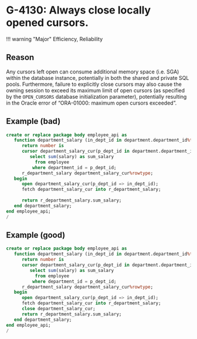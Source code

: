 # G-4130: Always close locally opened cursors.

!!! warning "Major"
    Efficiency, Reliability

## Reason

Any cursors left open can consume additional memory space (i.e. SGA) within the database instance, potentially in both the shared and private SQL pools. Furthermore, failure to explicitly close cursors may also cause the owning session to exceed its maximum limit of open cursors (as specified by the `OPEN_CURSORS` database initialization parameter), potentially resulting in the Oracle error of “ORA-01000: maximum open cursors exceeded”. 

## Example (bad)

```sql
create or replace package body employee_api as
   function department_salary (in_dept_id in department.department_id%type)
      return number is
      cursor department_salary_cur(p_dept_id in department.department_id%type) is 
         select sum(salary) as sum_salary
           from employee
          where department_id = p_dept_id;
      r_department_salary department_salary_cur%rowtype;
   begin
      open department_salary_cur(p_dept_id => in_dept_id);
      fetch department_salary_cur into r_department_salary;
      
      return r_department_salary.sum_salary;
   end department_salary;
end employee_api;
/
```

## Example (good)

```sql
create or replace package body employee_api as
   function department_salary (in_dept_id in department.department_id%type)
      return number is
      cursor department_salary_cur(p_dept_id in department.department_id%type) is 
         select sum(salary) as sum_salary
           from employee
          where department_id = p_dept_id;
      r_department_salary department_salary_cur%rowtype;
   begin
      open department_salary_cur(p_dept_id => in_dept_id);
      fetch department_salary_cur into r_department_salary;
      close department_salary_cur;
      return r_department_salary.sum_salary;
   end department_salary;
end employee_api;
/
```
